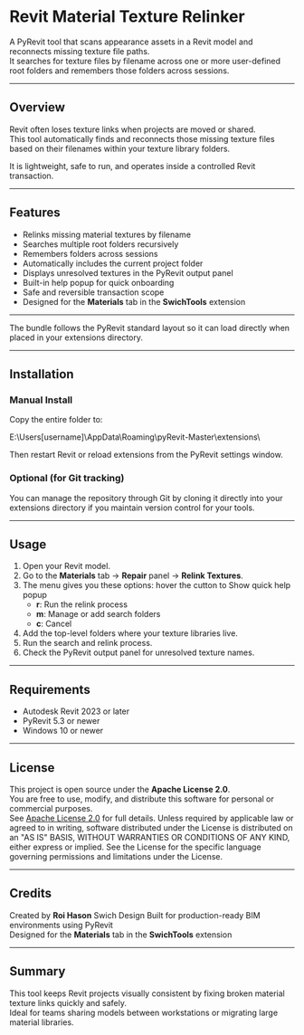 # Revit Material Texture Relinker

A PyRevit tool that scans appearance assets in a Revit model and reconnects missing texture file paths.  
It searches for texture files by filename across one or more user-defined root folders and remembers those folders across sessions.

---

## Overview

Revit often loses texture links when projects are moved or shared.  
This tool automatically finds and reconnects those missing texture files based on their filenames within your texture library folders.

It is lightweight, safe to run, and operates inside a controlled Revit transaction.

---

## Features

- Relinks missing material textures by filename  
- Searches multiple root folders recursively  
- Remembers folders across sessions  
- Automatically includes the current project folder  
- Displays unresolved textures in the PyRevit output panel  
- Built-in help popup for quick onboarding  
- Safe and reversible transaction scope  
- Designed for the **Materials** tab in the **SwichTools** extension  

---

The bundle follows the PyRevit standard layout so it can load directly when placed in your extensions directory.

---

## Installation

### Manual Install

Copy the entire folder to:

E:\Users[username]\AppData\Roaming\pyRevit-Master\extensions\

Then restart Revit or reload extensions from the PyRevit settings window.

### Optional (for Git tracking)

You can manage the repository through Git by cloning it directly into your extensions directory if you maintain version control for your tools.

---

## Usage

1. Open your Revit model.  
2. Go to the **Materials** tab → **Repair** panel → **Relink Textures**.  
3. The menu gives you these options:  hover the cutton to Show quick help popup  
   - **r**: Run the relink process  
   - **m**: Manage or add search folders  
   - **c**: Cancel  
4. Add the top-level folders where your texture libraries live.  
5. Run the search and relink process.  
6. Check the PyRevit output panel for unresolved texture names.

---

## Requirements

- Autodesk Revit 2023 or later  
- PyRevit 5.3 or newer  
- Windows 10 or newer  

---

## License

This project is open source under the **Apache License 2.0**.  
You are free to use, modify, and distribute this software for personal or commercial purposes.  
See [Apache License 2.0](http://www.apache.org/licenses/LICENSE-2.0) for full details.
Unless required by applicable law or agreed to in writing, software
distributed under the License is distributed on an "AS IS" BASIS,
WITHOUT WARRANTIES OR CONDITIONS OF ANY KIND, either express or implied.
See the License for the specific language governing permissions and
limitations under the License.

---

## Credits

Created by **Roi Hason**  Swich Design
Built for production-ready BIM environments using PyRevit  
Designed for the **Materials** tab in the **SwichTools** extension

---

## Summary

This tool keeps Revit projects visually consistent by fixing broken material texture links quickly and safely.  
Ideal for teams sharing models between workstations or migrating large material libraries.

